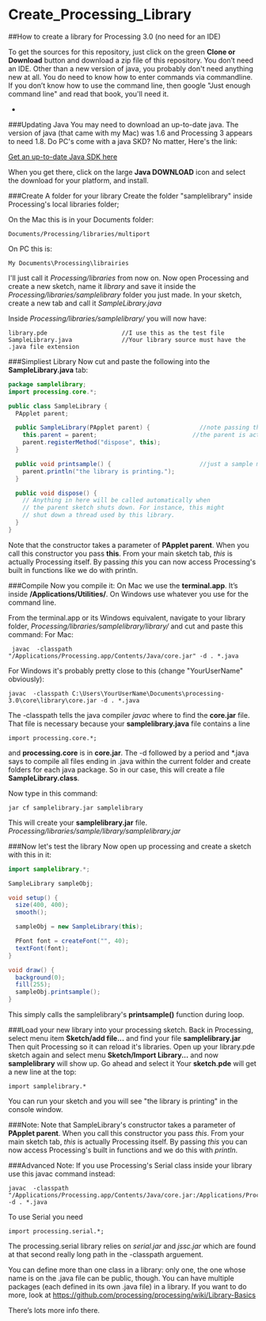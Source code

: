 # Create_Processing_Library
##How to create a library for Processing 3.0 (no need for an IDE)


To get the sources for this repository, just click on the green **Clone or Download** button and download a zip file of this repository.
You don’t need an IDE. Other than a new version of java, you probably don't need anything new at all. You do need to know how
to enter commands via commandline.  If you don’t know how to use the command line, then google "Just enough command line" and read that book,  you'll need it.

-

###Updating Java
You may need to download an up-to-date java.  The version of java (that came with my Mac) was 1.6 and Processing 3 appears to need 1.8. Do PC's come with a java SKD?  No matter, Here's the link: 

[Get an up-to-date Java SDK here](http://www.oracle.com/technetwork/java/javase/downloads/index.html)

When you get there, click on the large **Java DOWNLOAD** icon and select the download for your platform, and install.

###Create A folder for your library
Create the folder "samplelibrary" inside Processing's local libraries folder;

On the Mac this is in your Documents folder:
```
Documents/Processing/libraries/multiport
```
On PC this is: 
```
My Documents\Processing\librairies
```
I'll just call it *Processing/libraries* from now on.
Now open Processing and create a new sketch, name it *library* and save it inside the *Processing/libraries/samplelibrary* folder you just made.  In your sketch, create a new tab and call it *SampleLibrary.java*

Inside *Processing/libraries/samplelibrary/*  you will now have:
```
library.pde                     //I use this as the test file
SampleLibrary.java              //Your library source must have the .java file extension
```
###Simpliest Library 
Now cut and paste the following into the **SampleLibrary.java** tab:

```java
package samplelibrary;
import processing.core.*;

public class SampleLibrary {
  PApplet parent;

  public SampleLibrary(PApplet parent) {              //note passing the parent routines
    this.parent = parent;                           //the parent is actually Processing itself!
    parent.registerMethod("dispose", this);
  }

  public void printsample() {                         //just a sample method you can call
    parent.println("the library is printing.");
  }

  public void dispose() {
    // Anything in here will be called automatically when
    // the parent sketch shuts down. For instance, this might
    // shut down a thread used by this library.
  }
}
```
 Note that the constructor takes a parameter of **PApplet parent**.  When you call this constructor you pass **this**.
 From your main sketch tab, *this* is actually Processing itself.  By passing *this* you can now access
 Processing's built in functions like we do with println.
 
###Compile
Now you compile it:  On Mac we use the **terminal.app**.  It’s inside  **/Applications/Utilities/**.  On Windows use whatever you use for the command line.   

From the terminal.app or its Windows equivalent, navigate to your library folder, *Processing/libraries/samplelibrary/library/* and cut and paste this command:
For Mac:
```
 javac  -classpath "/Applications/Processing.app/Contents/Java/core.jar" -d . *.java
 ```
For Windows it's probably pretty close to this (change "YourUserName" obviously):
```
javac  -classpath C:\Users\YourUserName\Documents\processing-3.0\core\library\core.jar -d . *.java
```
The -classpath tells the java compiler *javac* where to find the **core.jar** file.  That file is necessary because your **samplelibrary.java** file contains a line 
```
import processing.core.*;
```
and **processing.core** is in **core.jar**. The -d followed by a period and \*.java says to compile all files ending in .java within the current folder and create folders for each java package. So in our case, this will create a file **SampleLibrary.class**.

Now type in this command:
```
jar cf samplelibrary.jar samplelibrary
```
This will create your **samplelibrary.jar** file.   *Processing/libraries/sample/library/samplelibrary.jar*

###Now let's test the library 
Now open up processing and create a sketch with this in it:

```java
import samplelibrary.*;

SampleLibrary sampleObj;

void setup() {
  size(400, 400);
  smooth();

  sampleObj = new SampleLibrary(this);

  PFont font = createFont("", 40);
  textFont(font);
}

void draw() {
  background(0);
  fill(255);
  sampleObj.printsample();
}
```
This simply calls the samplelibrary's **printsample()** function during loop.

###Load your new library into your processing sketch.
Back in Processing, select menu item **Sketch/add file...** and find your file **samplelibrary.jar**
Then quit Processing so it can reload it's libraries. Open up your library.pde sketch again and select menu **Sketch/Import Library...**  and now **samplelibrary** will show up. Go ahead and select it
Your **sketch.pde** will get a new line at the top: 
```
import samplelibrary.*
```
You can run your sketch and you will see "the library is printing" in the console window.


###Note: 
 Note that SampleLibrary's  constructor takes a parameter of **PApplet parent**.  When you call this constructor you pass *this*.
 From your main sketch tab, *this* is actually Processing itself.  By passing *this* you can now access
 Processing's built in functions and we do this with *println*.
 
###Advanced Note: 
If you use Processing's Serial class inside your library use this javac command instead:
```
javac  -classpath "/Applications/Processing.app/Contents/Java/core.jar:/Applications/Processing.app/Contents/Java/modes/java/libraries/serial/library/*" -d . *.java
```

To use Serial you need 
```
import processing.serial.*;
```
The processing.serial library relies on *serial.jar* and *jssc.jar* which are found at that second really long path in the -classpath arguement.  

You can define more than one class in a library:  only one, the one whose name is on the .java file can be public, though.  You can have multiple packages (each defined in its own .java file) in a library.  If you want to do more, look at 
    https://github.com/processing/processing/wiki/Library-Basics

There’s lots more info there.



